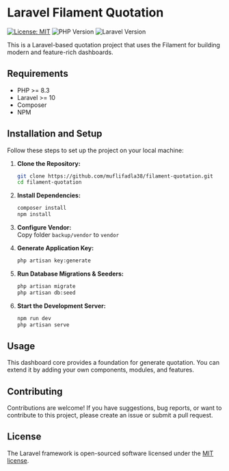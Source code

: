# Laravel Filament Quotation

[![License: MIT](https://img.shields.io/badge/License-MIT-yellow.svg)](https://opensource.org/licenses/MIT)
![PHP Version](https://img.shields.io/badge/PHP-8.3-blue)
![Laravel Version](https://img.shields.io/badge/Laravel-10-orange)

This is a Laravel-based quotation project that uses the Filament for building modern and feature-rich dashboards.


## Requirements

- PHP >= 8.3
- Laravel >= 10
- Composer
- NPM


## Installation and Setup

Follow these steps to set up the project on your local machine:

1. **Clone the Repository:**
   ```bash
   git clone https://github.com/muflifadla38/filament-quotation.git
   cd filament-quotation

2. **Install Dependencies:**
   ```bash
   composer install
   npm install

3. **Configure Vendor:** <br/>
   Copy folder ```backup/vendor``` to ```vendor```

4. **Generate Application Key:**
   ```bash
   php artisan key:generate

5. **Run Database Migrations & Seeders:**
   ```bash
   php artisan migrate
   php artisan db:seed

6. **Start the Development Server:**
   ```bash
   npm run dev
   php artisan serve


## Usage
This dashboard core provides a foundation for generate quotation. You can extend it by adding your own components, modules, and features.


## Contributing
Contributions are welcome! If you have suggestions, bug reports, or want to contribute to this project, please create an issue or submit a pull request.

## License

The Laravel framework is open-sourced software licensed under the [MIT license](https://opensource.org/licenses/MIT).
